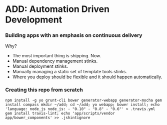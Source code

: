 # ADD: Automation Driven Development
### Building apps with an emphasis on continuous delivery

Why?

* The most important thing is shipping. Now.
* Manual dependency management stinks.
* Manual deployment stinks.
* Manually managing a static set of template tools stinks.
* Where you deploy should be flexible and it should happen automatically.

### Creating this repo from scratch
`
npm install -g yo grunt-cli bower generator-webapp generator-mocha
gem install compass
mkdir ~/add;
cd ~/add;
yo webapp;
bower install;
echo 'language: node_js
node_js:
    - "0.10"
    - "0.8"
    - "0.6"' > .travis.yml
gem install travis-lint;
echo 'app/scripts/vendor
app/bower_components' >> .jshintignore
`